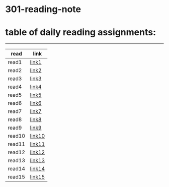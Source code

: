 # 301-reading-note
# table of daily reading assignments:
____

|read |link  |
|---|---|
|read1 |[link1](./301folder/ReadClass01.md)   |
| read2 |[link2](./301folder/class2.md)|
| read3 |[link3](./301folder/Read:Class03.md)|
| read4 |[link4](./301folder/read4.md)|
| read5 |[link5](./301folder/read5-05.md)|
 | read6 |[link6](./301folder/read6.md)  |
| read7 | [link7](./301folder/read7.md)   |
| read8 | [link8](./301folder/read8.md)   |
| read9 | [link9](./301folder/read9.md)|
| read10 |[link10](./301folder/read10.md)|
| read11 | [link11 ](./301folder/class11.md)  |
| read12 | [link12](./301folder/read12.md)  |
| read13 | [link13](./301folder/read13.md) |
| read14 | [link14](./301folder/-14.md)   |
| read15 | [link15 ](./301folder/-15.md)  | 
